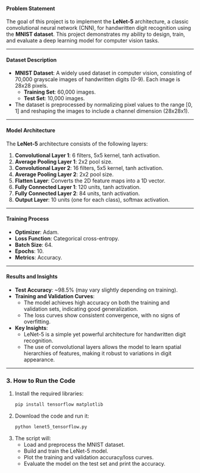 #### **Problem Statement**
The goal of this project is to implement the **LeNet-5** architecture, a classic convolutional neural network (CNN), for handwritten digit recognition using the **MNIST dataset**. This project demonstrates my ability to design, train, and evaluate a deep learning model for computer vision tasks.

---

#### **Dataset Description**
- **MNIST Dataset**: A widely used dataset in computer vision, consisting of 70,000 grayscale images of handwritten digits (0-9). Each image is 28x28 pixels.
  - **Training Set**: 60,000 images.
  - **Test Set**: 10,000 images.
- The dataset is preprocessed by normalizing pixel values to the range [0, 1] and reshaping the images to include a channel dimension (28x28x1).

---

#### **Model Architecture**
The **LeNet-5** architecture consists of the following layers:
1. **Convolutional Layer 1**: 6 filters, 5x5 kernel, tanh activation.
2. **Average Pooling Layer 1**: 2x2 pool size.
3. **Convolutional Layer 2**: 16 filters, 5x5 kernel, tanh activation.
4. **Average Pooling Layer 2**: 2x2 pool size.
5. **Flatten Layer**: Converts the 2D feature maps into a 1D vector.
6. **Fully Connected Layer 1**: 120 units, tanh activation.
7. **Fully Connected Layer 2**: 84 units, tanh activation.
8. **Output Layer**: 10 units (one for each class), softmax activation.

---

#### **Training Process**
- **Optimizer**: Adam.
- **Loss Function**: Categorical cross-entropy.
- **Batch Size**: 64.
- **Epochs**: 10.
- **Metrics**: Accuracy.

---

#### **Results and Insights**
- **Test Accuracy**: ~98.5% (may vary slightly depending on training).
- **Training and Validation Curves**:
  - The model achieves high accuracy on both the training and validation sets, indicating good generalization.
  - The loss curves show consistent convergence, with no signs of overfitting.
- **Key Insights**:
  - LeNet-5 is a simple yet powerful architecture for handwritten digit recognition.
  - The use of convolutional layers allows the model to learn spatial hierarchies of features, making it robust to variations in digit appearance.

---

### **3. How to Run the Code**
1. Install the required libraries:
   ```bash
   pip install tensorflow matplotlib
   ```
2. Download the code and run it:
   ```bash
   python lenet5_tensorflow.py
   ```
3. The script will:
   - Load and preprocess the MNIST dataset.
   - Build and train the LeNet-5 model.
   - Plot the training and validation accuracy/loss curves.
   - Evaluate the model on the test set and print the accuracy.
